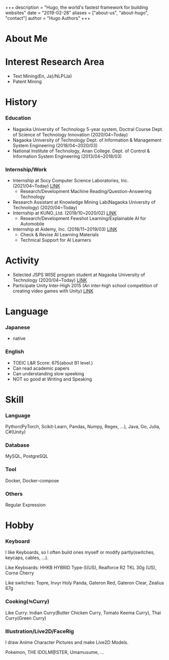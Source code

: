 +++
description = "Hugo, the world's fastest framework for building websites"
date = "2019-02-28"
aliases = ["about-us", "about-hugo", "contact"]
author = "Hugo Authors"
+++

# About Me

# Interest Research Area

- Text Mining(En, Ja)/NLP(Ja)
- Patent Mining

# History
### Education
- Nagaoka University of Technology 5-year system, Doctral Course Dept. of Science of Technology Innovation (2020/04~Today)
- Nagaoka University of Technology Dept. of Information & Management System Engineering (2018/04~2020/03)
- National Institute of Technology, Anan College. Dept. of Control & Information System Engineering (2013/04~2018/03)

### Internship/Work
- Internship at Socy Computer Science Laboratories, Inc. (2021/04~Today) [LINK](https://www.sonycsl.co.jp/)
    - Research/Development Machine Reading/Question-Answering Technology
- Research Assistant at Knowledge Mining Lab(Nagaoka University of Technology) (2020/04~Today)
- Internship at KUNO.,Ltd. (2019/10~2020/02) [LINK](https://kuno-corp.com/)
    - Research/Development Fewshot Learning/Explainable AI for Automobile
- Internship at Aidemy, Inc. (2018/11~2019/03) [LINK](https://aidemy.co.jp/)
    - Check & Revise AI Learning Materials
    - Technical Support for AI Learners

# Activity

- Selected JSPS WISE program student at Nagaoka University of Technology (2020/04~Today) [LINK](https://www.nagaokaut.ac.jp/j/wise/)
- Participate Unity Inter-High 2015 (An inter‐high school competition of creating video games with Unity) [LINK](https://uycc.unity3d.jp/archive/2015/)

# Language
### Japanese
- native
### English
- TOEIC L&R Score: 675(about B1 level.)
- Can read academic papers
- Can understanding slow speeking 
- NOT so good at Writing and Speaking

# Skill
### Language
Python(PyTorch, Scikit-Learn, Pandas, Numpy, Regex, ...), Java, Go, Julia, C#(Unity)
### Database
MySQL, PostgreSQL
### Tool
Docker, Docker-compose
### Others
Regular Expression

# Hobby
### Keyboard
I like Keyboards, so I often build ones myself or modify partly(switches, keycaps, cables, ...).

Like Keyboards: HHKB HYBRID Type-S(US), Realforce R2 TKL 30g (US), Corne Cherry

Like switches: Topre, Invyr Holy Panda, Gateron Red, Gateron Clear, Zealius 67g

### Cooking(≒Curry)
Like Curry: Indian Curry(Butter Chicken Curry, Tomato Keema Curry), Thai Curry(Green Curry)
### Illustration/Live2D/FaceRig
I draw Anime Character Pictures and make Live2D Models. 

Pokemon, THE IDOLM@STER, Umamusume, ...